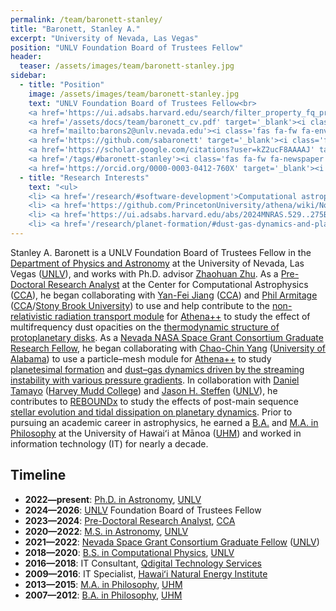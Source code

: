 ```yaml
---
permalink: /team/baronett-stanley/
title: "Baronett, Stanley A."
excerpt: "University of Nevada, Las Vegas"
position: "UNLV Foundation Board of Trustees Fellow"
header:
  teaser: /assets/images/team/baronett-stanley.jpg
sidebar:
  - title: "Position"
    image: /assets/images/team/baronett-stanley.jpg
    text: "UNLV Foundation Board of Trustees Fellow<br>
    <a href='https://ui.adsabs.harvard.edu/search/filter_property_fq_property=AND&filter_property_fq_property=property%3A%22refereed%22&fq=%7B!type%3Daqp%20v%3D%24fq_database%7D&fq=%7B!type%3Daqp%20v%3D%24fq_property%7D&fq_database=(database%3Aastronomy%20OR%20database%3Aphysics)&fq_property=(property%3A%22refereed%22)&q=%20author%3A%22Baronett%2C%20S%22&sort=date%20desc%2C%20bibcode%20desc&p_=0' target='_blank'><i class='fas fa-fw fa-search'></i>ADS</a><br>
    <a href='/assets/docs/team/baronett_cv.pdf' target='_blank'><i class='fa-solid fa-file-pdf'></i>CV</a><br>
    <a href='mailto:barons2@unlv.nevada.edu'><i class='fas fa-fw fa-envelope'></i>Email</a><br>
    <a href='https://github.com/sabaronett' target='_blank'><i class='fab fa-fw fa-github'></i>GitHub</a><br>
    <a href='https://scholar.google.com/citations?user=kZ2ucF8AAAAJ' target='_blank'><i class='fas fa-fw fa-user-graduate'></i>Google Scholar</a><br>
    <a href='/tags/#baronett-stanley'><i class='fas fa-fw fa-newspaper'></i>News</a><br>
    <a href='https://orcid.org/0000-0003-0412-760X' target='_blank'><i class='fab fa-fw fa-orcid'></i>ORCiD</a>"
  - title: "Research Interests"
    text: "<ul>
    <li> <a href='/research/#software-development'>Computational astrophysics</a>
    <li> <a href='https://github.com/PrincetonUniversity/athena/wiki/Non-relativistic-Radiation-Transport' target='_blank'>Radiation hydrodynamics</a>
    <li> <a href='https://ui.adsabs.harvard.edu/abs/2024MNRAS.529..275B/abstract' target='_blank'>Streaming instability</a>
    <li> <a href='/research/planet-formation/#dust-gas-dynamics-and-planetesimal-formation'>Planetesimal formation</a>"
---
```

Stanley A. Baronett is a UNLV Foundation Board of Trustees Fellow in the <a href='https://www.physics.unlv.edu/' target='_blank'>Department of Physics and Astronomy</a> at the University of Nevada, Las Vegas (<a href='https://www.unlv.edu/' target='_blank'>UNLV</a>), and works with Ph.D. advisor <a href='https://unlv-spfg.github.io/team/zhu-zhaohuan/' target='_blank'>Zhaohuan Zhu</a>.
As a <a href='https://www.simonsfoundation.org/people/stanley-a-baronett/' target='_blank'>Pre-Doctoral Research Analyst</a> at the Center for Computational Astrophysics (<a href='https://www.simonsfoundation.org/flatiron/center-for-computational-astrophysics/' target='_blank'>CCA</a>), he began collaborating with <a href='https://www.simonsfoundation.org/people/yan-fei-jiang/' target='_blank'>Yan-Fei Jiang</a> (<a href='https://www.simonsfoundation.org/flatiron/center-for-computational-astrophysics/' target='_blank'>CCA</a>) and <a href='https://www.simonsfoundation.org/people/phil-armitage/' target='_blank'>Phil Armitage</a> (<a href='https://www.simonsfoundation.org/flatiron/center-for-computational-astrophysics/' target='_blank'>CCA</a>/<a href='https://www.astro.sunysb.edu/' target='_blank'>Stony Brook University</a>) to use and help contribute to the <a href='https://github.com/PrincetonUniversity/athena/wiki/Non-relativistic-Radiation-Transport' target='_blank'>non-relativistic radiation transport module</a> for [Athena++](/research/#software-development) to study the effect of multifrequency dust opacities on the [thermodynamic structure of protoplanetary disks](/research/protoplanetary-disks/#thermodynamic-structure).
As a <a href='https://nasa.epscorspo.nevada.edu/funding/2021-2022-nvsgc-fellowship/'>Nevada NASA Space Grant Consortium Graduate Research Fellow</a>, he began collaborating with <a href='https://physics.ua.edu/people/chao-chin-yang/' target='_blank'>Chao-Chin Yang</a> (<a href='https://physics.ua.edu/' target='_blank'>University of Alabama</a>) to use a particle–mesh module for [Athena++](/research/#software-development) to study [planetesimal formation](/research/planet-formation/#planetesimal-formation) and <a href='https://ui.adsabs.harvard.edu/abs/2024MNRAS.529..275B/abstract' target='_blank'>dust–gas dynamics driven by the streaming instability with various pressure gradients</a>.
In collaboration with <a href='https://www.hmc.edu/physics/faculty-staff/tamayo/' target='_blank'>Daniel Tamayo</a> (<a href='https://www.hmc.edu/physics/' target='_blank'>Harvey Mudd College</a>) and <a href='https://www.jasonhsteffen.com/' target='_blank'>Jason H. Steffen</a> (<a href='https://www.unlv.edu/' target='_blank'>UNLV</a>), he contributes to [REBOUNDx](/research/#software-development) to study the effects of post-main sequence <a href='https://ui.adsabs.harvard.edu/abs/2022MNRAS.510.6001B/abstract' target='_blank'>stellar evolution and tidal dissipation on planetary dynamics</a>.
Prior to pursuing an academic career in astrophysics, he earned a <a href='https://hawaii.edu/phil/undergraduate/major-requirements/' target='_blank'>B.A.</a> and <a href='https://hawaii.edu/phil/graduate/ma-requirements/' target='_blank'>M.A. in Philosophy</a> at the University of Hawaiʻi at Mānoa (<a href='https://manoa.hawaii.edu/' target='_blank'>UHM</a>) and worked in information technology (IT) for nearly a decade.


## Timeline
- __2022—present__: <a href='https://www.unlv.edu/degree/phd-astronomy' target='_blank'>Ph.D. in Astronomy</a>, <a href='https://www.unlv.edu/' target='_blank'>UNLV</a>
- __2024—2026__: <a href='https://www.unlv.edu/' target='_blank'>UNLV</a> Foundation Board of Trustees Fellow
- __2023—2024__: <a href='https://www.simonsfoundation.org/people/stanley-a-baronett/' target='_blank'>Pre-Doctoral Research Analyst</a>, <a href='https://www.simonsfoundation.org/flatiron/center-for-computational-astrophysics/' target='_blank'>CCA</a>
- __2020—2022__: <a href='https://www.unlv.edu/degree/ms-astronomy' target='_blank'>M.S. in Astronomy</a>, <a href='https://www.unlv.edu/' target='_blank'>UNLV</a>
- __2021—2022__: <a href='https://nasa.epscorspo.nevada.edu/funding/2021-2022-nvsgc-fellowship/'>Nevada Space Grant Consortium Graduate Fellow</a> (<a href='https://www.unlv.edu/' target='_blank'>UNLV</a>)
- __2018—2020__: <a href='https://www.unlv.edu/degree/bs-physics' target='_blank'>B.S. in Computational Physics</a>, <a href='https://www.unlv.edu/' target='_blank'>UNLV</a>
- __2016—2018__: IT Consultant, <a href='https://www.qdigital.com/' target='_blank'>Qdigital Technology Services</a>
- __2009—2016__: IT Specialist, <a href='https://www.hnei.hawaii.edu/' target='_blank'>Hawaiʻi Natural Energy Institute</a>
- __2013—2015__: <a href='https://hawaii.edu/phil/graduate/ma-requirements/' target='_blank'>M.A. in Philosophy</a>, <a href='https://manoa.hawaii.edu/' target='_blank'>UHM</a>
- __2007—2012__: <a href='https://hawaii.edu/phil/undergraduate/major-requirements/' target='_blank'>B.A. in Philosophy</a>, <a href='https://manoa.hawaii.edu/' target='_blank'>UHM</a>